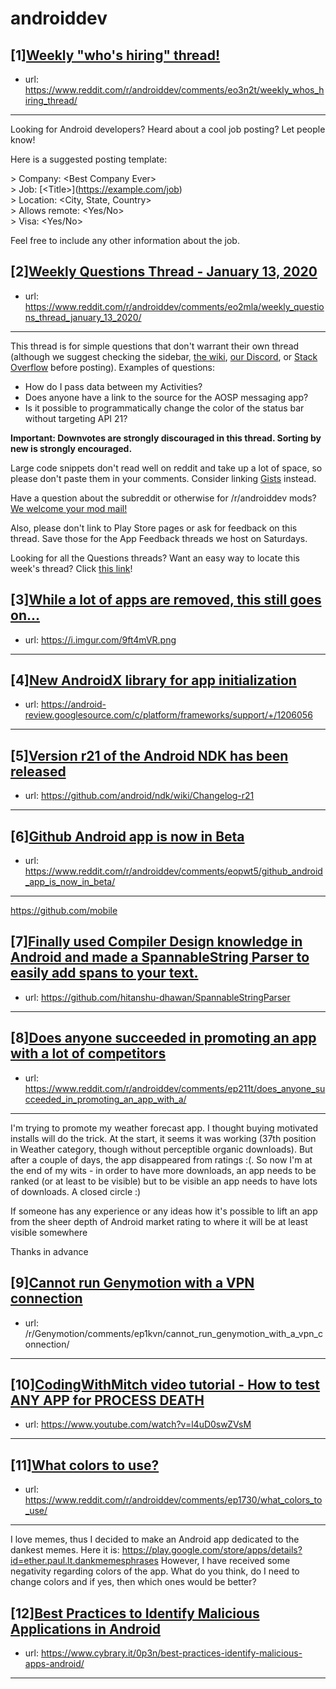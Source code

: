 # androiddev
## [1][Weekly "who's hiring" thread!](https://www.reddit.com/r/androiddev/comments/eo3n2t/weekly_whos_hiring_thread/)
- url: https://www.reddit.com/r/androiddev/comments/eo3n2t/weekly_whos_hiring_thread/
---
Looking for Android developers? Heard about a cool job posting? Let people know!

Here is a suggested posting template:

&gt; Company: &lt;Best Company Ever&gt;  
&gt; Job: [&lt;Title&gt;]\(https://example.com/job)  
&gt; Location: &lt;City, State, Country&gt;  
&gt; Allows remote: &lt;Yes/No&gt;  
&gt; Visa: &lt;Yes/No&gt;  

Feel free to include any other information about the job.
## [2][Weekly Questions Thread - January 13, 2020](https://www.reddit.com/r/androiddev/comments/eo2mla/weekly_questions_thread_january_13_2020/)
- url: https://www.reddit.com/r/androiddev/comments/eo2mla/weekly_questions_thread_january_13_2020/
---
This thread is for simple questions that don't warrant their own thread (although we suggest checking the sidebar, [the wiki](http://www.reddit.com/r/androiddev/wiki/), [our Discord](https://discord.gg/D2cNrqX), or [Stack Overflow](http://stackoverflow.com) before posting). Examples of questions:

* How do I pass data between my Activities?
* Does anyone have a link to the source for the AOSP messaging app?
* Is it possible to programmatically change the color of the status bar without targeting API 21?

**Important: Downvotes are strongly discouraged in this thread. Sorting by new is strongly encouraged.**

Large code snippets don't read well on reddit and take up a lot of space, so please don't paste them in your comments. Consider linking [Gists](https://gist.github.com) instead.

Have a question about the subreddit or otherwise for /r/androiddev mods? [We welcome your mod mail!](http://www.reddit.com/message/compose?to=%2Fr%2Fandroiddev)

Also, please don't link to Play Store pages or ask for feedback on this thread. Save those for the App Feedback threads we host on Saturdays.

Looking for all the Questions threads? Want an easy way to locate this week's thread? Click [this link](https://www.reddit.com/r/androiddev/search?q=title%3A%22questions+thread%22+author%3A%22AutoModerator%22&amp;restrict_sr=on&amp;sort=new&amp;t=all)!
## [3][While a lot of apps are removed, this still goes on...](https://www.reddit.com/r/androiddev/comments/eormnn/while_a_lot_of_apps_are_removed_this_still_goes_on/)
- url: https://i.imgur.com/9ft4mVR.png
---

## [4][New AndroidX library for app initialization](https://www.reddit.com/r/androiddev/comments/eowckz/new_androidx_library_for_app_initialization/)
- url: https://android-review.googlesource.com/c/platform/frameworks/support/+/1206056
---

## [5][Version r21 of the Android NDK has been released](https://www.reddit.com/r/androiddev/comments/ep0tj2/version_r21_of_the_android_ndk_has_been_released/)
- url: https://github.com/android/ndk/wiki/Changelog-r21
---

## [6][Github Android app is now in Beta](https://www.reddit.com/r/androiddev/comments/eopwt5/github_android_app_is_now_in_beta/)
- url: https://www.reddit.com/r/androiddev/comments/eopwt5/github_android_app_is_now_in_beta/
---
https://github.com/mobile
## [7][Finally used Compiler Design knowledge in Android and made a SpannableString Parser to easily add spans to your text.](https://www.reddit.com/r/androiddev/comments/ep1gd7/finally_used_compiler_design_knowledge_in_android/)
- url: https://github.com/hitanshu-dhawan/SpannableStringParser
---

## [8][Does anyone succeeded in promoting an app with a lot of competitors](https://www.reddit.com/r/androiddev/comments/ep211t/does_anyone_succeeded_in_promoting_an_app_with_a/)
- url: https://www.reddit.com/r/androiddev/comments/ep211t/does_anyone_succeeded_in_promoting_an_app_with_a/
---
I'm trying to promote my weather forecast app. I thought buying motivated installs will do the trick. At the start, it seems it was working (37th position in Weather category, though without perceptible organic downloads). But after a couple of days, the app disappeared from ratings :(. So now I'm at the end of my wits - in order to have more downloads, an app needs to be ranked (or at least to be visible) but to be visible an app needs to have lots of downloads. A closed circle :)

If someone has any experience or any ideas how it's possible to lift an app from the sheer depth of Android market rating to where it will be at least visible somewhere

Thanks in advance
## [9][Cannot run Genymotion with a VPN connection](https://www.reddit.com/r/androiddev/comments/ep1ox4/cannot_run_genymotion_with_a_vpn_connection/)
- url: /r/Genymotion/comments/ep1kvn/cannot_run_genymotion_with_a_vpn_connection/
---

## [10][CodingWithMitch video tutorial - How to test ANY APP for PROCESS DEATH](https://www.reddit.com/r/androiddev/comments/eoqm8o/codingwithmitch_video_tutorial_how_to_test_any/)
- url: https://www.youtube.com/watch?v=l4uD0swZVsM
---

## [11][What colors to use?](https://www.reddit.com/r/androiddev/comments/ep1730/what_colors_to_use/)
- url: https://www.reddit.com/r/androiddev/comments/ep1730/what_colors_to_use/
---
I love memes, thus I decided to make an Android app dedicated to the dankest memes. Here it is: https://play.google.com/store/apps/details?id=ether.paul.lt.dankmemesphrases
However, I have received some negativity regarding colors of the app. What do you think, do I need to change colors and if yes, then which ones would be better?
## [12][Best Practices to Identify Malicious Applications in Android](https://www.reddit.com/r/androiddev/comments/ep10wc/best_practices_to_identify_malicious_applications/)
- url: https://www.cybrary.it/0p3n/best-practices-identify-malicious-apps-android/
---

